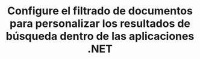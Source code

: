 ---
############################# Static ############################
layout: "auto-gen-gist"
draft: false
path: "es/search/net/filters/ost/"
otherformats: PDF DOC DOT DOCX DOCM DOTX DOTM TXT ODT OTT RTF XLS XLT XLSX XLSM XLSB XLTX XLTM XLA XLAM ODS OTS CSV TSV XML PPT PPS POT PPTX PPTM POTX POTM PPSX PPSM ODP PST EML EMLX MSG ONE ZIP XHTML MHTML MD CHM EPUB  FB2 

############################# Head ############################
head_title: "Personalice los resultados de búsqueda configurando el filtrado de documentos en las aplicaciones .NET"
head_description: "GroupDocs.Search .NET API permite a los desarrolladores de software buscar documentos de OST Documents y personalizar los resultados de la búsqueda mediante la aplicación de filtrado de documentos en aplicaciones .NET."

############################# Header ############################
title: "Configure el filtrado de documentos para personalizar los resultados de búsqueda dentro de las aplicaciones .NET"
description: "GroupDocs.Search .NET API ayuda a las profesiones de software a agregar capacidades de búsqueda de documentos y personalizar el resultado de la búsqueda mediante la aplicación de filtrado de documentos dentro de sus aplicaciones .NET."

######################### Download Button #######################
button:
    enable: true

############################# About ############################
about:
    enable: true
    title: "¿Cómo aplicar el filtrado de documentos en los resultados de búsqueda a través de .NET?"
    content: |
       El filtrado es una técnica muy útil que permite a los usuarios inspeccionar y procesar la funcionalidad. El filtrado de documentos ofrece a los usuarios una manera fácil de navegar por sus resultados y encontrar lo que buscan. También da a los usuarios el poder de limitar su búsqueda a una determinada sección o un tipo de documento en particular. GroupDocs.Search for .NET es una API de búsqueda de documentos de alto rendimiento y rica en funciones que permite a los desarrolladores de software crear aplicaciones que pueden lograr la búsqueda e indexación de texto. Admite algunos de los formatos de documentos más populares, como PDF, HTML, correo electrónico de Outlook, Microsoft Office Word, hojas de cálculo de Excel, presentaciones de PowerPoint, MSG de Outlook, PST y muchos más. La API es totalmente compatible con la configuración de archivos de documentos para los resultados de búsqueda. Puede usar varios tipos de archivadores para personalizar los resultados de su búsqueda, como filtros de ruta de archivo, filtro de extensión de archivo, filtro de atributos y muchos más. También es posible combinar filtros de documentos de búsqueda utilizando el operador booleano AND, OR & NOT, etc.

############################# content ############################
steps:
    enable: true
    block:
    - title_left: "Establecer filtro de documentos en la búsqueda de documentos OST a través de .NET"
      content_left: |
       GroupDocs.Search .NET API ayuda a los desarrolladores de software a agregar capacidades de búsqueda dentro de su aplicación .NET. El siguiente ejemplo de código .NET demuestra cómo aplicar el filtro de documentos en la búsqueda de varios tipos de documentos con solo un par de líneas de código.

      title_right: "Aplicar filtro de documentos en la búsqueda de documentos OST"
      content_right: |
       * Primero debe especificar la ruta a la carpeta de índice y la carpeta de documentos.
       * Crear un índice en la carpeta especificada llamando a la instancia de la clase [Índice](https://apireference.groupdocs.com/search/net/groupdocs.search/index/constructors/2)
       * Indexación de documentos de la carpeta especificada llamando al método [Search](https://apireference.groupdocs.com/search/net/groupdocs.search/index/methods/search)
       * Crear un objeto de opciones de búsqueda [SearchOptions](https://apireference.groupdocs.com/search/net/groupdocs.search.options/searchoptions)
       * Configure el filtro de documentos llamando a [SearchDocumentFilter](https://apireference.groupdocs.com/search/net/groupdocs.search.options/searchoptions/properties/searchdocumentfilter)
       * Comience a buscar y muestre los resultados de búsqueda
        
      gisthash: "77cafabe4e9c9256217b4326e26a59d0"
      gistfile: "set_document_filter_in_search_dotnet.cs"

    - title_left: "Cómo combinar filtros de documentos de búsqueda a través de .NET"
      content_left: |
        GroupDocs.Search for .NET permite a los programadores de software combinar filtros de documentos de búsqueda durante la búsqueda para controlar cuál de los documentos encontrados debe devolverse como resultado de la búsqueda dentro de la aplicación C# .NET. Los siguientes ejemplos de código .NET muestran cómo combinar filtros de documentos de búsqueda mediante operadores booleanos AND, OR, NOT, etc. dentro de aplicaciones C#.

      title_right: "Combinar filtros de documentos de búsqueda en la búsqueda de archivos OST"
      content_right: |
       * Primero debe especificar la ruta a la carpeta de índice y la carpeta de documentos.
       * Crear un filtro compuesto AND que devuelva todos los documentos FB2 y EPUB que tengan la palabra 'Einstein' en sus rutas completas
       * Cree filter1 llamando a [SearchDocumentFilter](https://apireference.groupdocs.com/search/net/groupdocs.search.options/searchoptions/properties/searchdocumentfilter)
       * Cree filter2 llamando a [SearchDocumentFilter](https://apireference.groupdocs.com/search/net/groupdocs.search.options/searchoptions/properties/searchdocumentfilter)
       * Combine filtros llamando al método [andFilter](https://apireference.groupdocs.com/search/net/groupdocs.search.options/searchdocumentfilter/methods/createand)
       * Creación de un filtro compuesto OR que devuelve todos los DOC, DOCX, PDF y todos los documentos que tienen la palabra Einstein en sus rutas completas
       * Cree filter3 llamando a [SearchDocumentFilter](https://apireference.groupdocs.com/search/net/groupdocs.search.options/searchoptions/properties/searchdocumentfilter)
       * Cree filter4 llamando a [SearchDocumentFilter](https://apireference.groupdocs.com/search/net/groupdocs.search.options/searchoptions/properties/searchdocumentfilter)
       * Combine filtros llamando al método [orFilter](https://apireference.groupdocs.com/search/net/groupdocs.search.options/searchdocumentfilter/methods/createor)
       * Creación de un filtro que devuelve todos los documentos encontrados excepto los documentos TXT
       * Cree filter4 llamando a [SearchDocumentFilter](https://apireference.groupdocs.com/search/net/groupdocs.search.options/searchoptions/properties/searchdocumentfilter)
       * Appy Not filter llamando al método [notFilter](https://apireference.groupdocs.com/search/net/groupdocs.search.options/searchdocumentfilter/methods/createnot)

      gisthash: "db4efe513cbd34925231be10a992f23c"
      gistfile: "combine_document_filter_in_search_dotnet.cs"
      
    - title_left: "Requisitos del sistema"
      content_left: |
       GroupDocs.Search for .NET es compatible con todas las principales plataformas y sistemas operativos. Para obtener una guía completa de requisitos del sistema, visite [requisitos del sistema](https://docs.groupdocs.com/search/net/system-requirements/) antes de ejecutar el código a continuación, asegúrese de tener los siguientes requisitos previos instalados en su sistema:
         * Sistemas Operativos: Microsoft Windows, Linux, Mac OS
         * Entorno de desarrollo: Visual Studio, Xamarin, MonoDevelop, etc.
         * Marcos: .NET Framework, .NET Standard, .NET Core, Mono
         * Obtenga la última versión de GroupDocs.Search para las API de .NET de [NuGet](https://www.nuget.org/packages/GroupDocs.search/)
        
      title_right: "Por qué usar GroupDocs.Search"
      content_right: |
        * Creación de índices de búsqueda tanto en memoria como en disco.
        * Capacidad de indexación de un archivo, secuencia o estructura.
        * Soporte de indexación de documentos protegidos por contraseña.
        * Soporte para la fusión de varios índices.
        * Documento de filtro durante la indexación de búsqueda.
        * Compatibilidad con el corrector ortográfico durante la búsqueda.
        * Los caracteres combinados son totalmente compatibles
        * La combinación de diferentes tipos de búsqueda en una consulta de búsqueda.
        * Compatibilidad con búsquedas de palabras simples y expresiones regulares
        * Totalmente compatible con el reemplazo de alias en las consultas de búsqueda.

demos:
    enable: true


more_formats:
    enable: true


back_to_top:
    enable: true
---